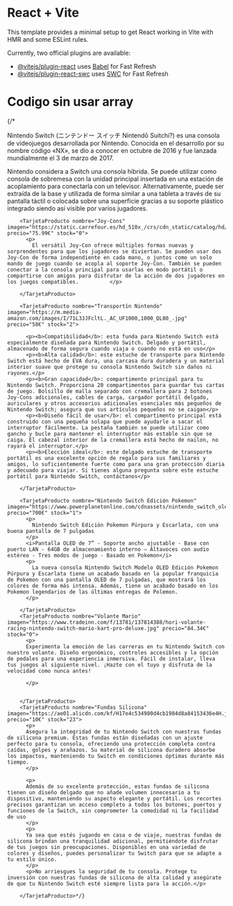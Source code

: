 # React + Vite

This template provides a minimal setup to get React working in Vite with HMR and some ESLint rules.

Currently, two official plugins are available:

- [@vitejs/plugin-react](https://github.com/vitejs/vite-plugin-react/blob/main/packages/plugin-react/README.md) uses [Babel](https://babeljs.io/) for Fast Refresh
- [@vitejs/plugin-react-swc](https://github.com/vitejs/vite-plugin-react-swc) uses [SWC](https://swc.rs/) for Fast Refresh



# Codigo sin usar array
 {/* <TarjetaProducto nombre="Nintendo Switch" imagen="https://i.blogs.es/1da4e7/intendo-switch/450_1000.jpg" precio="300€" stock="10">
          <p>
            Nintendo Switch (ニンテンドー スイッチ Nintendō Suitchi?) es una consola de videojuegos desarrollada por Nintendo. Conocida en el desarrollo por su nombre código «NX», se dio a conocer en octubre de 2016 y fue lanzada mundialmente el 3 de marzo de 2017.
          </p>
          <p>
            Nintendo considera a Switch una consola híbrida. Se puede utilizar como consola de sobremesa con la unidad principal insertada en una estación de acoplamiento para conectarla con un televisor. Alternativamente, puede ser extraída de la base y utilizada de forma similar a una tableta a través de su pantalla táctil o colocada sobre una superficie gracias a su soporte plástico integrado siendo así visible por varios jugadores.
          </p>
        </TarjetaProducto>

        <TarjetaProducto nombre="Joy-Cons" imagen="https://static.carrefour.es/hd_510x_/crs/cdn_static/catalog/hd/336770_00_1.jpg" precio="75.99€" stock="0">
          <p>
            El versátil Joy-Con ofrece múltiples formas nuevas y sorprendentes para que los jugadores se diviertan. Se pueden usar dos Joy-Con de forma independiente en cada mano, o juntos como un solo mando de juego cuando se acopla al soporte Joy-Con. También se pueden conectar a la consola principal para usarlas en modo portátil o compartirse con amigos para disfrutar de la acción de dos jugadores en los juegos compatibles.          </p>

        </TarjetaProducto> 

        <TarjetaProducto nombre="Transportín Nintendo" imagen="https://m.media-amazon.com/images/I/71L3JJFcltL._AC_UF1000,1000_QL80_.jpg" precio="58€" stock="2">

          <p><b>Compatibilidad</b>: esta funda para Nintendo Switch está especialmente diseñada para Nintendo Switch. Delgado y portátil, almacenado de forma segura cuando viaja o cuando no está en uso</p>
          <p><b>Alta calidad</b>: este estuche de transporte para Nintendo Switch está hecho de EVA dura, una carcasa dura duradera y un material interior suave que protege su consola Nintendo Switch sin daños ni rayones.</p>
          <p><b>Gran capacidad</b>: compartimento principal para tu Nintendo Switch. Proporciona 20 compartimentos para guardar tus cartas de juego. Bolsillo de malla separado con cremallera para 2 botones Joy-Cons adicionales, cables de carga, cargador portátil delgado, auriculares y otros accesorios adicionales esenciales más pequeños de Nintendo Switch; asegura que sus artículos pequeños no se caigan</p>
          <p><b>Diseño fácil de usar</b>: el compartimento principal está construido con una pequeña solapa que puede ayudarle a sacar el interruptor fácilmente. La pestaña también se puede utilizar como gancho y bucle para mantener el interruptor más estable sin que se caiga. El cabezal interior de la cremallera está hecho de nailon, no rayará el interruptor.</p>
          <p><b>Elección ideal</b>: este delgado estuche de transporte portátil es una excelente opción de regalo para sus familiares y amigos, lo suficientemente fuerte como para una gran protección diaria y adecuado para viajar. Si tienes alguna pregunta sobre este estuche portátil para Nintendo Switch, contáctanos</p>

        </TarjetaProducto>

        <TarjetaProducto nombre="Nintendo Switch Edición Pokemon" imagen="https://www.powerplanetonline.com/cdnassets/nintendo_switch_oled_pokemon_escarlata_violeta_03_ad_l.jpg" precio="700€" stock="1">
          <p>
            Nintendo Switch Edición Pokemon Púrpura y Escarlata, con una buena pantalla de 7 pulgadas
          </p>
          <i>Pantalla OLED de 7” - Soporte ancho ajustable - Base con puerto LAN - 64GB de almacenamiento interno – Altavoces con audio estéreo - Tres modos de juego - Basado en Pokemon</i>
          <p>
            La nueva consola Nintendo Switch Modelo OLED Edición Pokemon Púrpura y Escarlata tiene un acabado basado en la popular franquicia de Pokemon con una pantalla OLED de 7 pulgadas, que mostrará los colores de forma más intensa. Además, tiene un acabado basado en los Pokemon legendarios de las últimas entregas de Polemon.
          </p>

        </TarjetaProducto>
        <TarjetaProducto nombre="Volante Mario" imagen="https://www.tradeinn.com/f/13781/137814388/hori-volante-racing-nintendo-switch-mario-kart-pro-deluxe.jpg" precio="84.34€" stock="0">
          <p>
          Experimenta la emoción de las carreras en tu Nintendo Switch con nuestro volante. Diseño ergonómico, controles accesibles y la opción de pedales para una experiencia inmersiva. Fácil de instalar, lleva tus juegos al siguiente nivel. ¡Hazte con el tuyo y disfruta de la velocidad como nunca antes!

          </p>
         

        </TarjetaProducto>
        <TarjetaProducto nombre="Fundas Silicona" imagen="https://ae01.alicdn.com/kf/H17e4c534980d4cb1984d8a84153436e4H.jpg_640x640Q90.jpg_.webp" precio="10€" stock="23">
          <p>
          Asegura la integridad de tu Nintendo Switch con nuestras fundas de silicona premium. Estas fundas están diseñadas con un ajuste perfecto para tu consola, ofreciendo una protección completa contra caídas, golpes y arañazos. Su material de silicona duradero absorbe los impactos, manteniendo tu Switch en condiciones óptimas durante más tiempo.
          </p>
    
          <p>
          Además de su excelente protección, estas fundas de silicona tienen un diseño delgado que no añade volumen innecesario a tu dispositivo, manteniendo su aspecto elegante y portátil. Los recortes precisos garantizan un acceso completo a todos los botones, puertos y funciones de la Switch, sin comprometer la comodidad ni la facilidad de uso
          </p>
          <p>
          Ya sea que estés jugando en casa o de viaje, nuestras fundas de silicona brindan una tranquilidad adicional, permitiéndote disfrutar de tus juegos sin preocupaciones. Disponibles en una variedad de colores y diseños, puedes personalizar tu Switch para que se adapte a tu estilo único.
          </p>
          <p>No arriesgues la seguridad de tu consola. Protege tu inversión con nuestras fundas de silicona de alta calidad y asegúrate de que tu Nintendo Switch esté siempre lista para la acción.</p>

        </TarjetaProducto>*/}